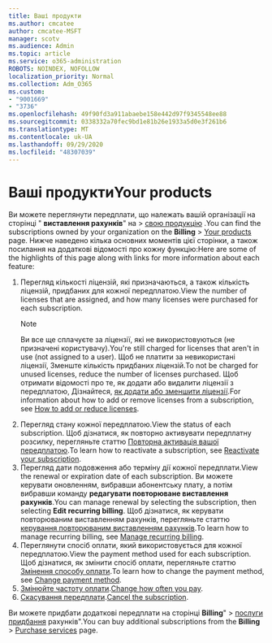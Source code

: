 ```yaml
---
title: Ваші продукти
ms.author: cmcatee
author: cmcatee-MSFT
manager: scotv
ms.audience: Admin
ms.topic: article
ms.service: o365-administration
ROBOTS: NOINDEX, NOFOLLOW
localization_priority: Normal
ms.collection: Adm_O365
ms.custom:
- "9001669"
- "3736"
ms.openlocfilehash: 49f90fd3a911abaebe158e442d97f9345548ee88
ms.sourcegitcommit: 0338332a70fec9bd1e81b26e1933a5d0e3f261b6
ms.translationtype: MT
ms.contentlocale: uk-UA
ms.lasthandoff: 09/29/2020
ms.locfileid: "48307039"
---
```

# <a name="your-products"></a><span data-ttu-id="f793b-102">Ваші продукти</span><span class="sxs-lookup"><span data-stu-id="f793b-102">Your products</span></span>

<span data-ttu-id="f793b-103">Ви можете переглянути передплати, що належать вашій організації на сторінці " **виставлення рахунків**" на  >  [свою продукцію](https://go.microsoft.com/fwlink/p/?linkid=842054) .</span><span class="sxs-lookup"><span data-stu-id="f793b-103">You can find the subscriptions owned by your organization on the **Billing** > [Your products](https://go.microsoft.com/fwlink/p/?linkid=842054) page.</span></span> <span data-ttu-id="f793b-104">Нижче наведено кілька основних моментів цієї сторінки, а також посилання на додаткові відомості про кожну функцію:</span><span class="sxs-lookup"><span data-stu-id="f793b-104">Here are some of the highlights of this page along with links for more information about each feature:</span></span>

1. <span data-ttu-id="f793b-105">Перегляд кількості ліцензій, які призначаються, а також кількість ліцензій, придбаних для кожної передплатою.</span><span class="sxs-lookup"><span data-stu-id="f793b-105">View the number of licenses that are assigned, and how many licenses were purchased for each subscription.</span></span>
    > [!NOTE]
    > <span data-ttu-id="f793b-106">Ви все ще сплачуєте за ліцензії, які не використовуються (не призначені користувачу).</span><span class="sxs-lookup"><span data-stu-id="f793b-106">You're still charged for licenses that aren't in use (not assigned to a user).</span></span> <span data-ttu-id="f793b-107">Щоб не платити за невикористані ліцензії, Зменште кількість придбаних ліцензій.</span><span class="sxs-lookup"><span data-stu-id="f793b-107">To not be charged for unused licenses, reduce the number of licenses purchased.</span></span> <span data-ttu-id="f793b-108">Щоб отримати відомості про те, як додати або видалити ліцензії з передплатою, Дізнайтеся, [як додати або зменшити ліцензії](https://docs.microsoft.com/alchemyinsights/how-to-add-or-reduce-licenses).</span><span class="sxs-lookup"><span data-stu-id="f793b-108">For information about how to add or remove licenses from a subscription, see [How to add or reduce licenses](https://docs.microsoft.com/alchemyinsights/how-to-add-or-reduce-licenses).</span></span>
2. <span data-ttu-id="f793b-109">Перегляд стану кожної передплатою.</span><span class="sxs-lookup"><span data-stu-id="f793b-109">View the status of each subscription.</span></span> <span data-ttu-id="f793b-110">Щоб дізнатися, як повторно активувати передплатну розсилку, перегляньте статтю [Повторна активація вашої передплатою](reactivate-your-subscription.md).</span><span class="sxs-lookup"><span data-stu-id="f793b-110">To learn how to reactivate a subscription, see [Reactivate your subscription](reactivate-your-subscription.md).</span></span>
3. <span data-ttu-id="f793b-111">Перегляд дати подовження або терміну дії кожної передплати.</span><span class="sxs-lookup"><span data-stu-id="f793b-111">View the renewal or expiration date of each subscription.</span></span> <span data-ttu-id="f793b-112">Ви можете керувати оновленням, вибравши абонентську плату, а потім вибравши команду **редагувати повторюване виставлення рахунків**.</span><span class="sxs-lookup"><span data-stu-id="f793b-112">You can manage renewal by selecting the subscription, then selecting **Edit recurring billing**.</span></span> <span data-ttu-id="f793b-113">Щоб дізнатися, як керувати повторюваним виставленням рахунків, перегляньте статтю [керування повторюваним виставленням рахунків](manage-auto-renewal.md).</span><span class="sxs-lookup"><span data-stu-id="f793b-113">To learn how to manage recurring billing, see [Manage recurring billing](manage-auto-renewal.md).</span></span>
4. <span data-ttu-id="f793b-114">Переглянути спосіб оплати, який використовується для кожної передплатою.</span><span class="sxs-lookup"><span data-stu-id="f793b-114">View the payment method used for each subscription.</span></span> <span data-ttu-id="f793b-115">Щоб дізнатися, як змінити спосіб оплати, перегляньте статтю [Змінення способу оплати](change-payment-method.md).</span><span class="sxs-lookup"><span data-stu-id="f793b-115">To learn how to change the payment method, see [Change payment method](change-payment-method.md).</span></span>
5. <span data-ttu-id="f793b-116">[Змінюйте частоту оплати](change-how-often-you-pay.md).</span><span class="sxs-lookup"><span data-stu-id="f793b-116">[Change how often you pay](change-how-often-you-pay.md).</span></span>
6. <span data-ttu-id="f793b-117">[Скасування передплати](https://go.microsoft.com/fwlink/?linkid=2119113).</span><span class="sxs-lookup"><span data-stu-id="f793b-117">[Cancel the subscription](https://go.microsoft.com/fwlink/?linkid=2119113).</span></span>

<span data-ttu-id="f793b-118">Ви можете придбати додаткові передплати на сторінці **Billing**"  >  [послуги придбання](https://go.microsoft.com/fwlink/p/?linkid=868433) рахунків".</span><span class="sxs-lookup"><span data-stu-id="f793b-118">You can buy additional subscriptions from the **Billing** > [Purchase services](https://go.microsoft.com/fwlink/p/?linkid=868433) page.</span></span>